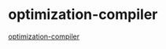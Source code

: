# optimization-compiler

[optimization-compiler](https://github.com/roman01la/closure-compiler-handbook)

